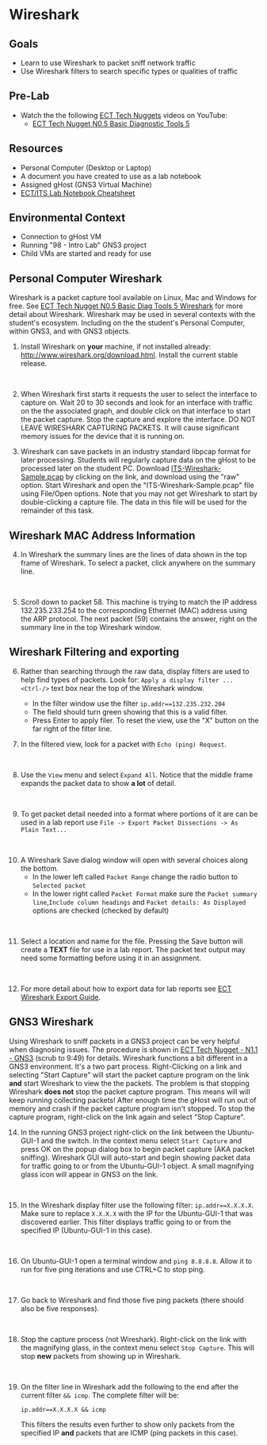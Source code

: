 # Wireshark

## Goals
- Learn to use Wireshark to packet sniff network traffic
- Use Wireshark filters to search specific types or qualities of traffic

## Pre-Lab

- Watch the the following [ECT Tech Nuggets](https://www.youtube.com/@ecttechnuggets9126/featured) videos on YouTube:
    - [ECT Tech Nugget N0.5 Basic Diagnostic Tools 5](https://youtu.be/QTIbS9wyfag)

## Resources

- Personal Computer (Desktop or Laptop)
- A document you have created to use as a lab notebook
- Assigned gHost (GNS3 Virtual Machine)
- [ECT/ITS Lab Notebook Cheatsheet](https://github.com/OHIO-ECT/Lab-Notebook-Cheat-Sheet)

## Environmental Context

- Connection to gHost VM
- Running "98 - Intro Lab" GNS3 project
- Child VMs are started and ready for use

## Personal Computer Wireshark

Wireshark is a packet capture tool available on Linux, Mac and Windows for free.  See [ECT Tech Nugget N0.5 Basic Diag Tools 5 Wireshark](https://youtu.be/QTIbS9wyfag) for more detail about Wireshark.  Wireshark may be used in several contexts with the student's ecosystem.  Including on the the student's Personal Computer, within GNS3, and with GNS3 objects.

1. Install Wireshark on **your** machine, if not installed already: http://www.wireshark.org/download.html. Install the current stable release.
<br>

2. When Wireshark first starts it requests the user to select the interface to capture on.  Wait 20 to 30 seconds and look for an interface with traffic on the the associated graph, and double click on that interface to start the packet capture.  Stop the capture and explore the interface.  DO NOT LEAVE WIRESHARK CAPTURING PACKETS.  It will cause significant memory issues for the device that it is running on.

3. Wireshark can save packets in an industry standard libpcap format for later processing.  Students will regularly capture data on the gHost to be processed later on the student PC. Download [ITS-Wireshark-Sample.pcap](../files/ITS-Wireshark-Sample.pcap) by clicking on the link, and download using the "raw" option. Start Wireshark and open the "ITS-Wireshark-Sample.pcap" file using File/Open options. Note that you may not get Wireshark to start by double-clicking a capture file.  The data in this file will be used for the remainder of this task.

## Wireshark MAC Address Information

4. In Wireshark the summary lines are the lines of data shown in the top frame of Wireshark. To select a packet, click anywhere on the summary line.
<br>

5. Scroll down to packet 58. This machine is trying to match the IP address 132.235.233.254 to the corresponding Ethernet (MAC) address using the ARP protocol. The next packet (59) contains the answer, right on the summary line in the top Wireshark window.

## Wireshark Filtering and exporting

6. Rather than searching through the raw data, display filters are used to help find types of packets. Look for:
`Apply a display filter ... <Ctrl-/>` 
text box near the top of the Wireshark window. 
    - In the filter window use the filter `ip.addr==132.235.232.204`
    - The field should turn green showing that this is a valid filter. 
    - Press Enter to apply filer. To reset the view, use the "X" button on the far right of the filter line.

7. In the filtered view, look for a packet with `Echo (ping) Request`.
<br>

8. Use the `View` menu and select `Expand All`. Notice that the middle frame expands the packet data to show **a lot** of detail.
<br>

9. To get packet detail needed into a format where portions of it are can be used in a lab report use `File -> Export Packet Dissections -> As Plain Text...`
<br>

10. A Wireshark Save dialog window will open with several choices along the bottom. 
    - In the lower left called `Packet Range` change the radio button to `Selected packet`
    - In the lower right called `Packet Format` make sure the `Packet summary line`,`Include column headings` and `Packet details: As Displayed` options are checked (checked by default)
<br>

11. Select a location and name for the file. Pressing the Save button will create a **TEXT** file for use in a lab report. The packet text output may need some formatting before using it in an assignment.
<br>

12. For more detail about how to export data for lab reports see [ECT Wireshark Export Guide](https://github.com/OHIO-ECT/Wireshark-Export-Guide).

## GNS3 Wireshark

Using Wireshark to sniff packets in a GNS3 project can be very helpful when diagnosing issues. The procedure is shown in [ECT Tech Nugget - N1.1 - GNS3](https://youtu.be/w5qsM3LhpQI) (scrub to 9:49) for details. Wireshark functions a bit different in a GNS3 environment. It's a two part process. Right-Clicking on a link and selecting "Start Capture" will start the packet capture program on the link **and** start Wireshark to view the the packets. The problem is that stopping Wireshark **does not** stop the packet capture program. This means will will keep running collecting packets! After enough time the gHost will run out of memory and crash if the packet capture program isn't stopped. To stop the capture program, right-click on the link again and select "Stop Capture".

14. In the running GNS3 project right-click on the link between the Ubuntu-GUI-1 and the switch. In the context menu select `Start Capture` and press OK on the popup dialog box to begin packet capture (AKA packet sniffing). Wireshark GUI will auto-start and begin showing packet data for traffic going to or from the Ubuntu-GUI-1 object. A small magnifying glass icon will appear in GNS3 on the link.
<br>

15. In the Wireshark display filter use the following filter: `ip.addr==X.X.X.X`. Make sure to replace `X.X.X.X` with the IP for the Ubuntu-GUI-1 that was discovered earlier. This filter displays traffic going to or from the specified IP (Ubuntu-GUI-1 in this case). 
<br>

16. On Ubuntu-GUI-1 open a terminal window and `ping 8.8.8.8`. Allow it to run for five ping iterations and use CTRL+C to stop ping.
<br>

17. Go back to Wireshark and find those five ping packets (there should also be five responses).
<br>

18. Stop the capture process (not Wireshark). Right-click on the link with the magnifying glass, in the context menu select `Stop Capture`. This will stop **new** packets from showing up in Wireshark.
<br>

19. On the filter line in Wireshark add the following to the end after the current filter `&& icmp`. The complete filter will be:

    ``ip.addr==X.X.X.X && icmp``

    This filters the results even further to show only packets from the specified IP **and** packets that are ICMP (ping packets in this case).
